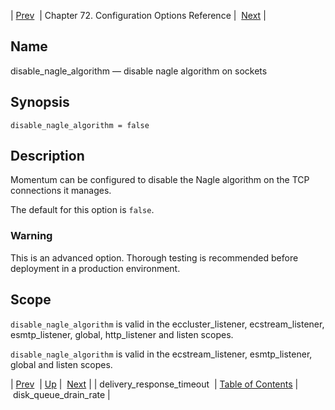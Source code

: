 | [Prev](conf.ref.delivery_response_timeout)  | Chapter 72. Configuration Options Reference |  [Next](conf.ref.disk_queue_drain_rate) |

<a name="conf.ref.disable_nagle_algorithm"></a>
## Name

disable_nagle_algorithm — disable nagle algorithm on sockets

## Synopsis

`disable_nagle_algorithm = false`

<a name="idp24341840"></a>
## Description

Momentum can be configured to disable the Nagle algorithm on the TCP connections it manages.

The default for this option is `false`.

### Warning

This is an advanced option. Thorough testing is recommended before deployment in a production environment.

<a name="idp24345648"></a>
## Scope

`disable_nagle_algorithm` is valid in the eccluster_listener, ecstream_listener, esmtp_listener, global, http_listener and listen scopes.

`disable_nagle_algorithm` is valid in the ecstream_listener, esmtp_listener, global and listen scopes.

| [Prev](conf.ref.delivery_response_timeout)  | [Up](config.options.ref) |  [Next](conf.ref.disk_queue_drain_rate) |
| delivery_response_timeout  | [Table of Contents](index) |  disk_queue_drain_rate |


